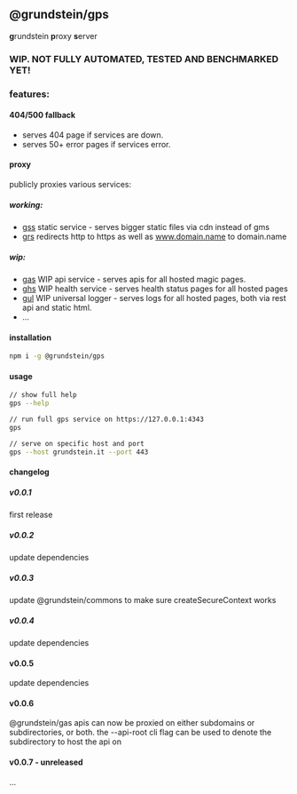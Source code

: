 ## @grundstein/gps

**g**rundstein **p**roxy **s**erver

### WIP. NOT FULLY AUTOMATED, TESTED AND BENCHMARKED YET!

### features:

#### 404/500 fallback

- serves 404 page if services are down.
- serves 50+ error pages if services error.

#### proxy

publicly proxies various services:

##### working:

- [gss](https://github.com/grundstein/gss)
  static service - serves bigger static files via cdn instead of gms
- [grs](https://github.com/grundstein/grs)
  redirects http to https as well as www.domain.name to domain.name

##### wip:

- [gas](https://github.com/grundstein/gas)
  WIP api service - serves apis for all hosted magic pages.
- [ghs](https://github.com/grundstein/ghs)
  WIP health service - serves health status pages for all hosted pages
- [gul](https://github.com/grundstein/gul)
  WIP universal logger - serves logs for all hosted pages, both via rest api and static html.
- ...

#### installation

```bash
npm i -g @grundstein/gps
```

#### usage

```bash
// show full help
gps --help

// run full gps service on https://127.0.0.1:4343
gps

// serve on specific host and port
gps --host grundstein.it --port 443
```

#### changelog

##### v0.0.1

first release

##### v0.0.2

update dependencies

##### v0.0.3

update @grundstein/commons to make sure createSecureContext works

##### v0.0.4

update dependencies

#### v0.0.5

update dependencies

#### v0.0.6

@grundstein/gas apis can now be proxied on either subdomains or subdirectories, or both.
the --api-root cli flag can be used to denote the subdirectory to host the api on

#### v0.0.7 - unreleased

...
